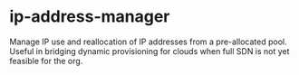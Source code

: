 # ip-address-manager
Manage IP use and reallocation of IP addresses from a pre-allocated pool.   Useful in bridging dynamic provisioning for clouds when full SDN is not yet feasible for the org.
